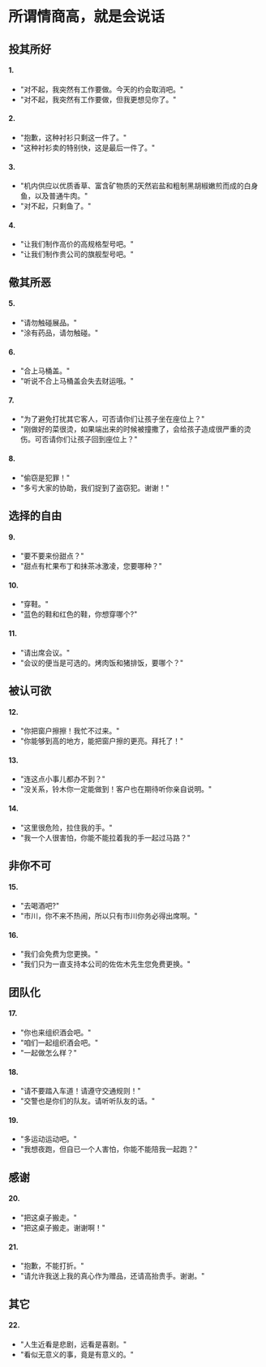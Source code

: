 # 所谓情商高，就是会说话


## 投其所好
#### 1.
- "对不起，我突然有工作要做。今天的约会取消吧。"
- "对不起，我突然有工作要做，但我更想见你了。"

#### 2.
- "抱歉，这种衬衫只剩这一件了。"
- "这种衬衫卖的特别快，这是最后一件了。"

#### 3.
- "机内供应以优质香草、富含矿物质的天然岩盐和粗制黑胡椒嫩煎而成的白身鱼，以及普通牛肉。"
- "对不起，只剩鱼了。"

#### 4.
- "让我们制作高价的高规格型号吧。"
- "让我们制作贵公司的旗舰型号吧。"

## 儆其所恶
#### 5.
- "请勿触碰展品。"
- "涂有药品，请勿触碰。"

#### 6.
- "合上马桶盖。"
- "听说不合上马桶盖会失去财运哦。"

#### 7.
- "为了避免打扰其它客人，可否请你们让孩子坐在座位上？"
- "刚做好的菜很烫，如果端出来的时候被撞撒了，会给孩子造成很严重的烫伤。可否请你们让孩子回到座位上？"

#### 8.
- "偷窃是犯罪！"
- "多亏大家的协助，我们捉到了盗窃犯。谢谢！"

## 选择的自由
#### 9.
- "要不要来份甜点？"
- "甜点有杧果布丁和抺茶冰激凌，您要哪种？"

#### 10.
- "穿鞋。"
- "蓝色的鞋和红色的鞋，你想穿哪个?"

#### 11.
- "请出席会议。"
- "会议的便当是可选的。烤肉饭和猪排饭，要哪个？"

## 被认可欲
#### 12.
- "你把窗户擦擦！我忙不过来。"
- "你能够到高的地方，能把窗户擦的更亮。拜托了！"

#### 13.
- "连这点小事儿都办不到？"
- "没关系，铃木你一定能做到！客户也在期待听你亲自说明。"

#### 14.
- "这里很危险，拉住我的手。"
- "我一个人很害怕，你能不能拉着我的手一起过马路？"

## 非你不可
#### 15.
- "去喝酒吧?"
- "市川，你不来不热闹，所以只有市川你务必得出席啊。"

#### 16.
- "我们会免费为您更换。"
- "我们只为一直支持本公司的佐佐木先生您免费更换。"

## 团队化
#### 17.
- "你也来组织酒会吧。"
- "咱们一起组织酒会吧。"
- "一起做怎么样？"

#### 18.
- "请不要踏入车道！请遵守交通规则！"
- "交警也是你们的队友。请听听队友的话。"

#### 19.
- "多运动运动吧。"
- "我想夜跑，但自已一个人害怕，你能不能陪我一起跑？"

## 感谢
#### 20.
- "把这桌子搬走。"
- "把这桌子搬走。谢谢啊！"

#### 21.
- "抱歉，不能打折。"
- "请允许我送上我的真心作为赠品，还请高抬贵手。谢谢。"

## 其它

#### 22.
- "人生近看是悲剧，远看是喜剧。"
- "看似无意义的事，竟是有意义的。"

